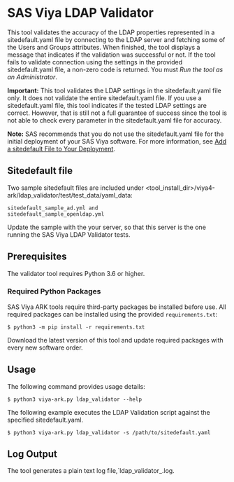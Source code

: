 # SAS Viya LDAP Validator

This tool validates the accuracy of the LDAP properties represented in a 
sitedefault.yaml file by connecting to the LDAP server and fetching some of the 
Users and Groups attributes. When finished, the tool displays a message that 
indicates if the validation was successful or not. If the tool fails to validate 
connection using the settings in the provided sitedefault.yaml file, a non-zero 
code is returned.
You must _Run the tool as an Administrator_.

**Important:** This tool validates the LDAP settings in the sitedefault.yaml file 
only. It does not validate the entire sitedefault.yaml file. If you use a 
sitedefault.yaml file, this tool indicates if the tested LDAP settings are correct.
However, that is still not a full guarantee of success since the tool is not able
to check every parameter in the sitedefault.yaml file for accuracy. 

**Note:** SAS recommends that you do not use the sitedefault.yaml file for the 
initial deployment of your SAS Viya software. For more information, see [Add a sitedefault File to Your Deployment](http://documentation.sas.com/?cdcId=itopscdc&cdcVersion=default&docsetId=dplyml0phy0dkr&docsetTarget=n08u2yg8tdkb4jn18u8zsi6yfv3d.htm#n19f4zubzxljtdn12lo0nkv4n4cf).

## Sitedefault file

Two sample sitedefault files are included under <tool_install_dir>/viya4-ark/ldap_validator/test/test_data/yaml_data: 

```
sitedefault_sample_ad.yml and 
sitedefault_sample_openldap.yml
```

Update the sample with the your server, so that this server is the one running the SAS Viya LDAP Validator tests.

## Prerequisites

The validator tool requires Python 3.6 or higher.  

### Required Python Packages

SAS Viya ARK tools require third-party packages be installed before use. All required packages can be installed using the 
provided `requirements.txt`:

```commandline
$ python3 -m pip install -r requirements.txt
```

Download the latest version of this tool and update required packages with every new software order.

## Usage

The following command provides usage details:

```
$ python3 viya-ark.py ldap_validator --help
```
The following example executes the LDAP Validation script against the specified sitedefault.yaml. 

```commandline
$ python3 viya-ark.py ldap_validator -s /path/to/sitedefault.yaml
```

## Log Output

The tool generates a plain text log file,`ldap_validator_<timestamp>.log. 

